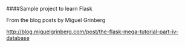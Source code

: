 ####Sample project to learn Flask

From the blog posts by Miguel Grinberg

http://blog.miguelgrinberg.com/post/the-flask-mega-tutorial-part-iv-database
